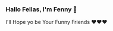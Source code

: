 ### Hallo Fellas, I'm Fenny 👋
I'll Hope yo be Your Funny Friends ❤️❤️❤️

<!--
**fnny04/fnny04** is a ✨ _special_ ✨ repository because its `README.md` (this file) appears on your GitHub profile.

<img src=”http://https://www.google.com/search?q=gif+developer+woman&source=lnms&tbm=isch&sa=X&ved=2ahUKEwi95N3wwdH8AhXk9XMBHRMACD4Q_AUoAXoECAEQAw&biw=1319&bih=625&dpr=1#imgrc=tkD88475CNPNmM”>
👩‍🎓 I'm a student of Informatic Engineering #
🔅 For more Information About Me
    Visit my Website on https://fenny.me/
-->
